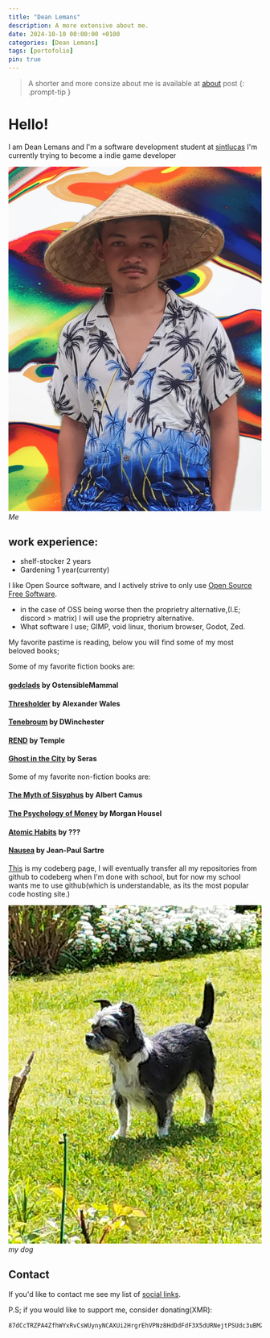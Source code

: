 ```yaml
---
title: "Dean Lemans"
description: A more extensive about me.
date: 2024-10-10 00:00:00 +0100
categories: [Dean Lemans]
tags: [portofolio]
pin: true
---
```

>A shorter and more consize about me is available at [about](https://deanlemans.github.io/about/) post
{: .prompt-tip }

# Hello!
I am Dean Lemans and I'm a software development student at [sintlucas](https://www.sintlucas.nl/)
I'm currently trying to become a indie game developer

![me](/assets/img/personal/avatar-2.jpg)
_Me_

## work experience:
- shelf-stocker 2 years
- Gardening 1 year(currenty)


I like Open Source software, and I actively strive to only use [Open Source](https://opensource.org/osd) [Free Software](https://writefreesoftware.org/learn).
- in the case of OSS being worse then the proprietry alternative,(I.E; discord > matrix) I will use the proprietry alternative.
- What software I use; GIMP, void linux, thorium browser, Godot, Zed.

My favorite pastime is reading, below you will find some of my most beloved books;

Some of my favorite fiction books are:

#### [godclads](https://www.royalroad.com/fiction/59663/godclads) by OstensibleMammal
#### [Thresholder](https://www.royalroad.com/fiction/60396/thresholder) by Alexander Wales
#### [Tenebroum](https://www.royalroad.com/fiction/32615/rend) by DWinchester
#### [REND](https://www.royalroad.com/fiction/32615/rend) by Temple
#### [Ghost in the City](https://www.royalroad.com/fiction/62125/ghost-in-the-city-cyberpunk-gamer-si) by Seras


Some of my favorite non-fiction books are:

#### [The Myth of Sisyphus](https://www.goodreads.com/book/show/91950.The_Myth_of_Sisyphus) by Albert Camus
#### [The Psychology of Money](https://www.goodreads.com/book/show/41881472-the-psychology-of-money) by Morgan Housel
#### [Atomic Habits](https://www.goodreads.com/book/show/40121378-atomic-habits) by ???
#### [Nausea](https://www.goodreads.com/book/show/298275.Nausea) by Jean-Paul Sartre



[This](https://codeberg.org/deanlemans) is my codeberg page, I will eventually transfer all my repositories from github to codeberg when I'm done with school, but for now my school wants me to use github(which is understandable, as its the most popular code hosting site.)

![dog1](assets/img/personal/dog1.jpg)
_my dog_

## Contact

If you'd like to contact me see my list of [social links](https://linksta.cc/@Dean).


P.S; if you would like to support me, consider donating(XMR): 
```
87dCcTRZPA4ZfhWYxRvCsWUynyNCAXUi2HrgrEhVPNz8HdDdFdF3X5dURNejtPSUdc3uBMZpri5D4PJqJwacXDa1AYahHQ5
```